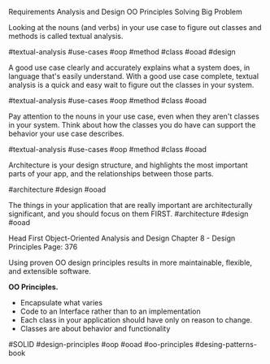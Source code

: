 



Requirements
Analysis and Design
OO Principles
Solving Big Problem






Looking at the nouns (and verbs) in your use case to figure out classes and methods is called textual analysis.

#textual-analysis #use-cases #oop #method #class #ooad #design 

A good use case clearly and accurately explains what a system does, in language that's easily understand. With a good use case complete, textual analysis is a quick and easy wait to figure out the classes in your system.

#textual-analysis #use-cases #oop #method #class #ooad

Pay attention to the nouns in your use case, even when they aren't classes in your system.
Think about how the classes you do have can support the behavior your use case describes.

#textual-analysis #use-cases #oop #method #class #ooad


Architecture is your design structure, and highlights the most important parts of your app, and the relationships between those parts.

#architecture #design #ooad


The things in your application that are really important are architecturally significant, and you should focus on them FIRST.
#architecture #design #ooad


Head First Object-Oriented Analysis and Design
Chapter 8 - Design Principles
Page: 376

Using proven OO design principles results in more maintainable, flexible, and extensible software.

**OO Principles.**
- Encapsulate what varies
- Code to an Interface rather than to an implementation
- Each class in your application should have only on reason to change.
- Classes are about behavior and functionality

#SOLID #design-principles #oop #ooad #oo-principles #desing-patterns-book




